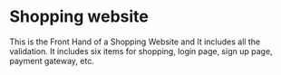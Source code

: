 # Shopping website

This is the Front Hand of a Shopping Website and It includes all the
validation. It includes six items for shopping, login page, sign up page,
payment gateway, etc.
